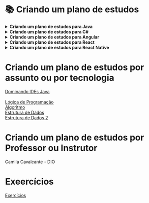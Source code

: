 # :books: Criando um plano de estudos

<!-- Criando um plano de estudos para Java -->
<details>
    <summary><strong>Criando um plano de estudos para Java</strong></summary>
    <br />
    <div align="left">
        <!-- Básico - Conhecendo a Linguagem de Programação Java -->
        <table border=1>
            <tr>
                <th colspan="3"><a href="https://web.dio.me/coding/desafios-java-aceleracao-global-dev-21-gft/algorithm/fibonacci-facil?back=/tests/d32632f6-a3f6-4081-a64b-6397e9d02f15">Básico</a></th>
            </tr>
            <tr>
                <th colspan="3">Básico - Conhecendo a Linguagem de Programação Java</th>
            </tr>
            <tr>
                <th>Curso</th>
                <th>Código</th>
                <th>Status</th>
            </tr>
            <tr>
                <td><a href="https://web.dio.me/course/introducao-a-plataforma-java/learning/cdc0426c-9371-4af8-aaf0-23fffca6218f?back=/track/orange-tech-backend&tab=undefined&moduleId=undefined">Introdução à Plataforma Java - Introdução e Objetivos</a></td>
                <td><a href="#">Código</a></td>
                <td align="center">✔️</td>
            </tr>
            <tr>
                <td><a href="https://web.dio.me/course/ambiente-de-desenvolvimento-java/learning/c88e693f-67ca-4885-a1d1-0069da2aef10?back=/track/orange-tech-backend&tab=undefined&moduleId=undefined">Ambiente de Desenvolvimento Java - Introdução a IDEs</a></td>
                <td><a href="#">Código</a></td>
                <td align="center">✔️</td>
            </tr>
            <tr>
                <td><a href="https://web.dio.me/course/aprendendo-a-sintaxe-java/learning/f7af647f-d6ef-4663-8a3c-1f63129ee55f?back=/track/orange-tech-backend&tab=undefined&moduleId=undefined">Aprendendo a Sintaxe Java - Introdução</a></td>
                <td><a href="#">Código</a></td>
                <td align="center">✔️</td>
            </tr>
            <tr>
                <td><a href="https://web.dio.me/course/logica-condicional-e-controle-de-fluxos-em-java/learning/b5616a08-8f2f-4da0-bf9c-0fe384be2b42?back=/track/orange-tech-backend&tab=undefined&moduleId=undefined">Lógica Condicional e Controle de Fluxos em Java</a></td>
                <td><a href="#">Código</a></td>
                <td align="center">✔️</td>
            </tr>
            <tr>
                <td><a href="https://web.dio.me/course/estruturas-de-repeticao-e-arrays-em-java/learning/febaaad5-ea57-4389-a960-2907fa40041c?back=/track/orange-tech-backend&tab=undefined&moduleId=undefined">Estruturas de Repetição e Arrays em Java</a></td>
                <td><a href="#">Código</a></td>
                <td align="center">✔️</td>
            </tr>
            <tr>
                <td> - </td>
                <td><a href="https://github.com/shyoutarou/desafios-DIO/tree/master/Desafios/C%20Sharp/Desafios%20-%20Banco%20Carrefour%20Woman%20Developer/Pol%C3%ADgonos%20Regulares%20Simples">Código</a></td>
                <td align="center">✔️</td>
            </tr>	
            <tr>
                <td> - </td>
                <td><a href="https://github.com/shyoutarou/desafios-DIO/tree/master/Desafios/C%20Sharp/Desafios%20-%20Banco%20Carrefour%20Woman%20Developer/PUM">Código</a></td>
                <td align="center">✔️</td>
            </tr>
            <tr>
                <td> - </td>
                <td><a href="https://github.com/shyoutarou/desafios-DIO/tree/master/Desafios/C%20Sharp/Desafios%20-%20Banco%20Carrefour%20Woman%20Developer/Quadrado%20e%20ao%20Cubo">Código</a></td>
                <td align="center">✔️</td>
            </tr>
            <tr>
                <td> - </td>
                <td><a href="https://github.com/shyoutarou/desafios-DIO/tree/master/Desafios/C%20Sharp/Desafios%20-%20Banco%20Carrefour%20Woman%20Developer/Tabuada">Código</a></td>
                <td align="center">✔️</td>
            </tr>			
        </table>
    </div>
</details>

<!-- Criando um plano de estudos para C# -->
<details>
    <summary><strong>Criando um plano de estudos para C#</strong></summary>
    <br />
    <div align="left">
        <!-- Básico - -->
        <table border=1>
            <tr>
                <th colspan="3"><a href="https://web.dio.me/coding/desafio-aritmetico-em-java/algorithm/acima-da-diagonal-secundaria?back=/track/inter-java-developer">Básico -</a></th>
            </tr>
            <tr>
                <th colspan="3">Básico -</th>
            </tr>
            <tr>
                <th>Desafio</th>
                <th>Solução</th>
                <th>Status</th>
            </tr>
            <tr>
                <td>Abaixo Diagonal Principal</td>
                <td><a href="https://github.com/shyoutarou/desafios-DIO/tree/master/Desafios/Java/Desafio%20Aritm%C3%A9tico%20em%20Java/Abaixo%20Diagonal%20Principal">Código</a></td>
                <td align="center">✔️</td>
            </tr>
            <tr>
                <td>Abaixo Diagonal Secundaria</td>
                <td><a href="https://github.com/shyoutarou/desafios-DIO/tree/master/Desafios/Java/Desafio%20Aritm%C3%A9tico%20em%20Java/Abaixo%20Diagonal%20Secundaria">Código</a></td>
                <td align="center">✔️</td>
            </tr>
            <tr>
                <td>Acima Diagonal Secundaria</td>
                <td><a href="https://github.com/shyoutarou/desafios-DIO/tree/master/Desafios/Java/Desafio%20Aritm%C3%A9tico%20em%20Java/Acima%20Diagonal%20Secundaria">Código</a></td>
                <td align="center">✔️</td>
            </tr>                               
        </table>  
    </div>
</details>

<!-- Criando um plano de estudos para Angular -->
<details>
    <summary><strong>Criando um plano de estudos para Angular</strong></summary>
    <br />
    <div align="left">
        <!-- Básico - -->
        <table border=1>
            <tr>
                <th colspan="3"><a href="https://web.dio.me/coding/desafio-aritmetico-em-java/algorithm/acima-da-diagonal-secundaria?back=/track/inter-java-developer">Básico -</a></th>
            </tr>
            <tr>
                <th colspan="3">Básico -</th>
            </tr>
            <tr>
                <th>Desafio</th>
                <th>Solução</th>
                <th>Status</th>
            </tr>
            <tr>
                <td>Abaixo Diagonal Principal</td>
                <td><a href="https://github.com/shyoutarou/desafios-DIO/tree/master/Desafios/Java/Desafio%20Aritm%C3%A9tico%20em%20Java/Abaixo%20Diagonal%20Principal">Código</a></td>
                <td align="center">✔️</td>
            </tr>
            <tr>
                <td>Abaixo Diagonal Secundaria</td>
                <td><a href="https://github.com/shyoutarou/desafios-DIO/tree/master/Desafios/Java/Desafio%20Aritm%C3%A9tico%20em%20Java/Abaixo%20Diagonal%20Secundaria">Código</a></td>
                <td align="center">✔️</td>
            </tr>
            <tr>
                <td>Acima Diagonal Secundaria</td>
                <td><a href="https://github.com/shyoutarou/desafios-DIO/tree/master/Desafios/Java/Desafio%20Aritm%C3%A9tico%20em%20Java/Acima%20Diagonal%20Secundaria">Código</a></td>
                <td align="center">✔️</td>
            </tr>                               
        </table>  
    </div>
</details>

<!-- Criando um plano de estudos para React -->
<details>
    <summary><strong>Criando um plano de estudos para React</strong></summary>
    <br />
    <div align="left">
        <!-- Básico - -->
        <table border=1>
            <tr>
                <th colspan="3"><a href="https://web.dio.me/coding/desafio-aritmetico-em-java/algorithm/acima-da-diagonal-secundaria?back=/track/inter-java-developer">Básico -</a></th>
            </tr>
            <tr>
                <th colspan="3">Básico -</th>
            </tr>
            <tr>
                <th>Desafio</th>
                <th>Solução</th>
                <th>Status</th>
            </tr>
            <tr>
                <td>Abaixo Diagonal Principal</td>
                <td><a href="https://github.com/shyoutarou/desafios-DIO/tree/master/Desafios/Java/Desafio%20Aritm%C3%A9tico%20em%20Java/Abaixo%20Diagonal%20Principal">Código</a></td>
                <td align="center">✔️</td>
            </tr>
            <tr>
                <td>Abaixo Diagonal Secundaria</td>
                <td><a href="https://github.com/shyoutarou/desafios-DIO/tree/master/Desafios/Java/Desafio%20Aritm%C3%A9tico%20em%20Java/Abaixo%20Diagonal%20Secundaria">Código</a></td>
                <td align="center">✔️</td>
            </tr>
            <tr>
                <td>Acima Diagonal Secundaria</td>
                <td><a href="https://github.com/shyoutarou/desafios-DIO/tree/master/Desafios/Java/Desafio%20Aritm%C3%A9tico%20em%20Java/Acima%20Diagonal%20Secundaria">Código</a></td>
                <td align="center">✔️</td>
            </tr>                               
        </table>  
    </div>
</details>

<!-- Criando um plano de estudos para React Native -->
<details>
    <summary><strong>Criando um plano de estudos para React Native</strong></summary>
    <br />
    <div align="left">
        <!-- Básico - -->
        <table border=1>
            <tr>
                <th colspan="3"><a href="https://web.dio.me/coding/desafio-aritmetico-em-java/algorithm/acima-da-diagonal-secundaria?back=/track/inter-java-developer">Básico -</a></th>
            </tr>
            <tr>
                <th colspan="3">Básico -</th>
            </tr>
            <tr>
                <th>Desafio</th>
                <th>Solução</th>
                <th>Status</th>
            </tr>
            <tr>
                <td>Abaixo Diagonal Principal</td>
                <td><a href="https://github.com/shyoutarou/desafios-DIO/tree/master/Desafios/Java/Desafio%20Aritm%C3%A9tico%20em%20Java/Abaixo%20Diagonal%20Principal">Código</a></td>
                <td align="center">✔️</td>
            </tr>
            <tr>
                <td>Abaixo Diagonal Secundaria</td>
                <td><a href="https://github.com/shyoutarou/desafios-DIO/tree/master/Desafios/Java/Desafio%20Aritm%C3%A9tico%20em%20Java/Abaixo%20Diagonal%20Secundaria">Código</a></td>
                <td align="center">✔️</td>
            </tr>
            <tr>
                <td>Acima Diagonal Secundaria</td>
                <td><a href="https://github.com/shyoutarou/desafios-DIO/tree/master/Desafios/Java/Desafio%20Aritm%C3%A9tico%20em%20Java/Acima%20Diagonal%20Secundaria">Código</a></td>
                <td align="center">✔️</td>
            </tr>                               
        </table>  
    </div>
</details>

# Criando um plano de estudos por assunto ou por tecnologia

<a href="https://web.dio.me/course/dominando-ides-java/learning/b0f1ae39-6af7-4a2c-8fc2-c73ae8463c84">Dominando IDEs Java</a><br /><br />
<a href="https://web.dio.me/course/logica-de-programacao-essencial-1/learning/e667ddc6-ca15-4f37-9291-dea944593898">Lógica de Programação</a><br />
<a href="#">Algoritmo</a><br />
<a href="https://web.dio.me/course/estrutura-de-dados-em-java/learning/f5a9837e-ec31-4bca-bc6f-338450c076f7">Estrutura de Dados</a><br />
<a href="https://web.dio.me/course/aprenda-o-que-sao-estrutura-de-dados-e-algoritmos/learning/a99f9576-69e9-4187-b3a7-e7ada5e5d6ad">Estrutura de Dados 2</a><br />

# Criando um plano de estudos por Professor ou Instrutor
<p>Camila Cavalcante - DIO</p>


# Exeercícios

<a href="https://web.dio.me/course/estruturas-de-repeticao-e-arrays-em-java/learning/febaaad5-ea57-4389-a960-2907fa40041c?back=/track/orange-tech-backend&tab=undefined&moduleId=undefined">Exercícios</a><br /><br />
